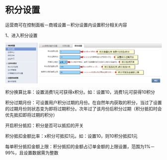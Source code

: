 # 积分设置

运营商可在控制面板－商城设置－积分设置内设置积分相关内容

1、进入积分设置

![](images/points-setting01.png)

积分换算比率：设置消费1元可获得x积分。如：设置10，消费1元可获得10积分

积分过期月份：可设置用户积分过期的月份。在自然年内获取的积分，当过了设置的过期月份则状态变为即将过期积分。次年过了该月份后积分过期（积分抵扣时会优先抵扣即将过期的积分）

开启积分抵扣：积分是否可以抵扣的开关

积分抵扣金额比率：x积分可抵扣1元。如：设置10，则10积分抵扣1元

每单积分抵扣金额上限：积分抵扣的金额占订单金额的上限设置，范围为1%－99%，且设置数据需为整数

